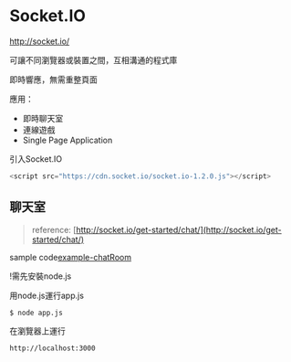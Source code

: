 # Socket.IO

http://socket.io/

可讓不同瀏覽器或裝置之間，互相溝通的程式庫

即時響應，無需重整頁面

應用：
 * 即時聊天室
 * 連線遊戲
 * Single Page Application

引入Socket.IO
``` javascript
<script src="https://cdn.socket.io/socket.io-1.2.0.js"></script>
```
## 聊天室

>reference: [http://socket.io/get-started/chat/](http://socket.io/get-started/chat/)

sample code[example-chatRoom](https://github.com/krmfla/research-lab/tree/master/socket-io/sample-chatRoom)

!需先安裝node.js

用node.js運行app.js
```
$ node app.js
```
在瀏覽器上運行
```
http://localhost:3000
```
